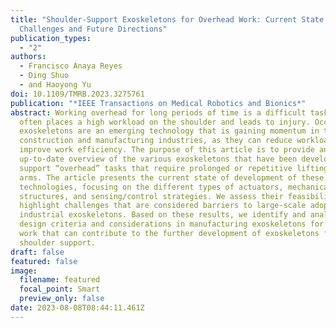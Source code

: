 ```yaml
---
title: "Shoulder-Support Exoskeletons for Overhead Work: Current State,
  Challenges and Future Directions"
publication_types:
  - "2"
authors:
  - Francisco Anaya Reyes
  - Ding Shuo
  - and Haoyong Yu
doi: 10.1109/TMRB.2023.3275761
publication: "*IEEE Transactions on Medical Robotics and Bionics*"
abstract: Working overhead for long periods of time is a difficult task that
  often places a high workload on the shoulder and leads to injury. Occupational
  exoskeletons are an emerging technology that is gaining momentum in the
  construction and manufacturing industries, as they can reduce workload and
  improve work efficiency. The purpose of this article is to provide an
  up-to-date overview of the various exoskeletons that have been developed to
  support “overhead” tasks that require prolonged or repetitive lifting of the
  arms. The article presents the current state of development of these
  technologies, focusing on the different types of actuators, mechanical
  structures, and sensing/control strategies. We assess their feasibility and
  highlight challenges that are considered barriers to large-scale adoption of
  industrial exoskeletons. Based on these results, we identify and analyze the
  design criteria and considerations in manufacturing exoskeletons for overhead
  work that can contribute to the further development of exoskeletons for
  shoulder support.
draft: false
featured: false
image:
  filename: featured
  focal_point: Smart
  preview_only: false
date: 2023-08-08T08:44:11.461Z
---
```

